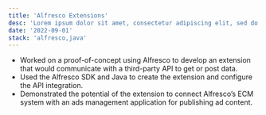 ```yaml
---
title: 'Alfresco Extensions'
desc: 'Lorem ipsum dolor sit amet, consectetur adipiscing elit, sed do eiusmod tempor incididunt ut labore et dolore magna aliqua.'
date: '2022-09-01'
stack: 'alfresco,java'
---
```


- Worked on a proof-of-concept using Alfresco to develop an extension that would communicate with a third-party API to get or post data.
- Used the Alfresco SDK and Java to create the extension and configure the API integration.
- Demonstrated the potential of the extension to connect Alfresco’s ECM system with an ads management application for publishing ad content.

